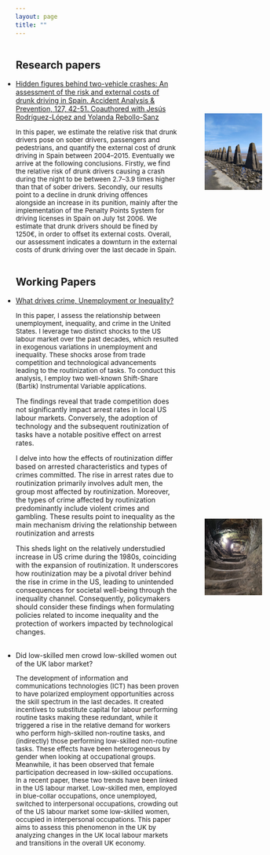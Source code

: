 ```yaml
---
layout: page
title: ""
---
```

<div style="display: flex; align-items: center;">
  <div style="flex: 2; padding: 1px; text-align: left;">
    <h2>Research papers</h2>
    <ul style="list-style-type: disc; padding-left: 0;">
      <li>
        <a href="https://www.sciencedirect.com/science/article/pii/S0001457519302726">
          Hidden figures behind two-vehicle crashes: An assessment of the risk and external costs of drunk driving in Spain. Accident Analysis & Prevention, 127, 42-51.  Coauthored with Jesús Rodríguez-López and Yolanda Rebollo-Sanz
        </a>
        <p style="font-size: 10pt;">In this paper, we estimate the relative risk that drunk drivers pose on sober drivers, passengers and pedestrians, and quantify the external cost of drunk driving in Spain between 2004–2015. Eventually we arrive at the following conclusions. Firstly, we find the relative risk of drunk drivers causing a crash during the night to be between 2.7–3.9 times higher than that of sober drivers. Secondly, our results point to a decline in drunk driving offences alongside an increase in its punition, mainly after the implementation of the Penalty Points System for driving licenses in Spain on July 1st 2006. We estimate that drunk drivers should be fined by 1250€, in order to offset its external costs. Overall, our assessment indicates a downturn in the external costs of drunk driving over the last decade in Spain.</p>
      </li>
    </ul>
  </div>
  <div style="flex: 1; padding: 1px; text-align: right;">
    <img src="/images/cramond.jpeg" alt="Cramond" width="70%" height="70%">
  </div>
</div>

<div style="display: flex; align-items: center;">
  <div style="flex: 2; padding: 1px; text-align: left;">
    <h2>Working Papers</h2>
    <ul style="list-style-type: disc; padding-left: 0;">
      <li>
        <a href="http://ssrn.com/abstract=4624688">
          What drives crime, Unemployment or Inequality?
        </a>
        <p style="font-size: 10pt;">In this paper, I assess the relationship between unemployment, inequality, and crime in the United States. I leverage two distinct shocks to the US labour market over the past decades, which resulted in exogenous variations in unemployment and inequality. These shocks arose from trade competition and technological advancements leading to the routinization of tasks. To conduct this analysis, I employ two well-known Shift-Share (Bartik) Instrumental Variable applications.

The findings reveal that trade competition does not significantly impact arrest rates in local US labour markets. Conversely, the adoption of technology and the subsequent routinization of tasks have a notable positive effect on arrest rates.

I delve into how the effects of routinization differ based on arrested characteristics and types of crimes committed. The rise in arrest rates due to routinization primarily involves adult men, the group most affected by routinization. Moreover, the types of crime affected by routinization predominantly include violent crimes and gambling. These results point to inequality as the main mechanism driving the relationship between routinization and arrests

This sheds light on the relatively understudied increase in US crime during the 1980s, coinciding with the expansion of routinization. It underscores how routinization may be a pivotal driver behind the rise in crime in the US, leading to unintended consequences for societal well-being through the inequality channel. Consequently, policymakers should consider these findings when formulating policies related to income inequality and the protection of workers impacted by technological changes.</p>        
      </li>
      <li>
          Did low-skilled men crowd low-skilled women out of the UK labor market?
      </li>
      <p style="font-size: 10pt;">The development of information and communications technologies (ICT) has been proven to have polarized employment opportunities across the skill spectrum in the last decades. It created incentives to substitute capital for labour performing routine tasks making these redundant, while it triggered a rise in the relative demand for workers who perform high-skilled non-routine tasks, and (indirectly) those performing low-skilled non-routine tasks. These effects have been heterogeneous by gender when looking at occupational groups. Meanwhile, it has been observed that female participation decreased in low-skilled occupations. In a recent paper, these two trends have been linked in the US labour market. Low-skilled men, employed in blue-collar occupations, once unemployed, switched to interpersonal occupations, crowding out of the US labour market some low-skilled women, occupied in interpersonal occupations. This paper aims to assess this phenomenon in the UK by analyzing changes in the UK local labour markets and transitions in the overall UK economy.</p> 
    </ul>
  </div>
  <div style="flex: 1; padding: 1px; text-align: right;">
    <img src="/images/st_andres_castle_tunnel.jpeg" alt="tunnel" width="70%" height="70%">
  </div>
</div>

<!--
<div style="display: flex; align-items: center;">
  <div style="flex: 2; padding: 1px; text-align: left;">
    <h2>Work in Progress</h2>
    <ul style="list-style-type: disc; padding-left: 0;">
      <li>
          The end of dictatorships and the effect on female labor force participation
      </li>
    </ul>
  </div>
  <div style="flex: 1; padding: 1px; text-align: right;">
    <img src="/images/dogs.jpeg" alt="Doggies" width="85%" height="85%">
  </div>
</div>
-->
